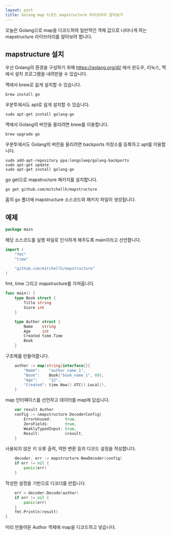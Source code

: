 ```yaml
---
layout: post
title: Golang map 디코드 mapstructure 라이브러리 알아보기
---
```


오늘은 Golang으로 map을 디코드하여 일반적인 객체 값으로 나타나게 하는 mapstructure 라이브러리를 알아보려 합니다.

## mapstructure 설치

우선 Golang의 환경을 구성하기 위해 https://golang.org/dl/ 에서 윈도우, 리눅스, 맥에서 설치 프로그램을 내려받을 수 있습니다.

맥에서 brew로 쉽게 설치할 수 있습니다.

```
brew install go
```

우분투에서도 apt로 쉽게 설치할 수 있습니다.

```
sudo apt-get install golang-go
```

맥에서 Golang의 버전을 올리려면 brew를 이용합니다.

```
brew upgrade go
```

우분투에서도 Golang의 버전을 올리려면 backports 저장소를 등록하고 apt를 이용합니다.

```
sudo add-apt-repository ppa:longsleep/golang-backports
sudo apt-get update
sudo apt-get install golang-go
```

go get으로 mapstructure 패키지를 설치합니다.

```
go get github.com/mitchellh/mapstructure
```

홈의 go 폴더에 mapstructure 소스코드와 패키지 파일이 생성됩니다.

## 예제

```go
package main
```

해당 소스코드를 실행 파일로 인식하게 해주도록 main이라고 선언합니다.

```go
import (
	"fmt"
	"time"

	"github.com/mitchellh/mapstructure"
)
```

fmt, time 그리고 mapstructure를 가져옵니다.

```go
func main() {
	type Book struct {
		Title string
		Score int
	}

	type Author struct {
		Name    string
		Age     int
		Created time.Time
		Book
	}
```

구조체를 만들어줍니다.

```go
	author := map[string]interface{}{
		"Name":    "author_name_1",
		"Book":    Book{"book_name_1", 80},
		"Age":     "22",
		"Created": time.Now().UTC().Local(),
	}
```

map 인터페이스를 선언하고 데이터를 map에 담습니다.

```go
	var result Author
	config := &mapstructure.DecoderConfig{
		ErrorUnused:      true,
		ZeroFields:       true,
		WeaklyTypedInput: true,
		Result:           &result,
	}
```

사용되지 않은 키 오류 출력, 약한 변환 등의 디코드 설정을 작성합니다.

```go
	decoder, err := mapstructure.NewDecoder(config)
	if err != nil {
		panic(err)
	}
```

작성한 설정을 기반으로 디코더를 만듭니다.

```go
	err = decoder.Decode(author)
	if err != nil {
		panic(err)
	}
	fmt.Println(result)
}
```

미리 만들어둔 Author 객체에 map을 디코드하고 넣습니다.